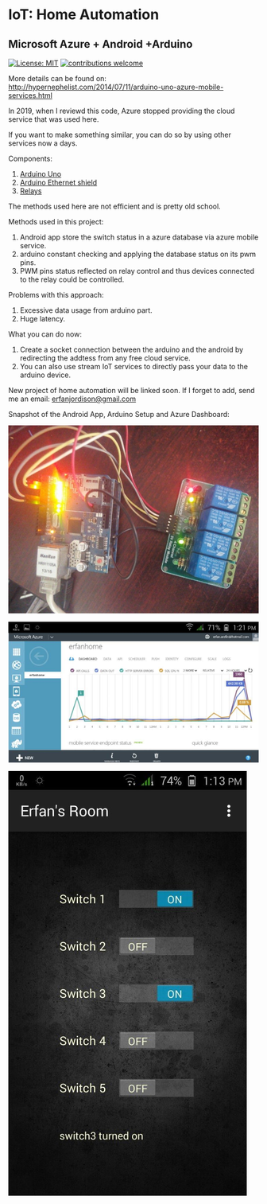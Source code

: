 # IoT: Home Automation
## Microsoft Azure + Android +Arduino

[![License: MIT](https://img.shields.io/badge/License-MIT-yellow.svg)](https://opensource.org/licenses/MIT) [![contributions welcome](https://img.shields.io/badge/contributions-welcome-brightgreen.svg?style=flat)](https://github.com/dwyl/esta/issues)

More details can be found on: http://hypernephelist.com/2014/07/11/arduino-uno-azure-mobile-services.html

In 2019, when I reviewd this code, Azure stopped providing the cloud service that was used here.

If you want to make something similar, you can do so by using other services now a days. 

Components:
1. [Arduino Uno](https://www.amazon.com/Arduino-Development-Microcontroller-ATmega328-ATMEGA16U2/dp/B07V9VGXFS/ref=sr_1_8?keywords=arduino+uno&qid=1573430486&sr=8-8)
2. [Arduino Ethernet shield](https://www.amazon.com/SunFounder-Ethernet-Shield-W5100-Arduino/dp/B00HG82V1A/ref=sxin_2_ac_d_rm?ac_md=0-0-YXJkdWlubyBldGhlcm5ldCBzaGllbGQ%3D-ac_d_rm&keywords=arduino+ethernet+shield&pd_rd_i=B00HG82V1A&pd_rd_r=678a0531-d2f8-42b2-9854-71eee4433457&pd_rd_w=Kb3Mj&pd_rd_wg=3sqZV&pf_rd_p=39892eb5-25ed-41d8-aff1-b659c9b73760&pf_rd_r=ZY76G48AD81J5FYM9BH9&psc=1&qid=1573430568)
3. [Relays](https://www.amazon.com/Youngneer-Raspberry-Arduino-Channel-Opto-Isolated/dp/B07M88JRFY/ref=sr_1_6?keywords=relay&qid=1573430472&sr=8-6)

The methods used here are not efficient and is pretty old school. 

Methods used in this project:
1. Android app store the switch status in a azure database via azure mobile service.
2. arduino constant checking and applying the database status on its pwm pins.
3. PWM pins status reflected on relay control and thus devices connected to the relay could be controlled.

Problems with this approach:
1. Excessive data usage from arduino part.
2. Huge latency.

What you can do now:
1. Create a socket connection between the arduino and the android by redirecting the addtess from any free cloud service.
2. You can also use stream IoT services to directly pass your data to the arduino device.


New project of home automation will be linked soon. If I forget to add, send me an email: erfanjordison@gmail.com

Snapshot of the Android App, Arduino Setup and Azure Dashboard:

![Arduino](https://raw.githubusercontent.com/sayederfanarefin/iot-project-home-automation/master/1.jpg)


![Azure Dashboard](https://raw.githubusercontent.com/sayederfanarefin/iot-project-home-automation/master/2.jpg)


![Android App](https://raw.githubusercontent.com/sayederfanarefin/iot-project-home-automation/master/3.jpg)
